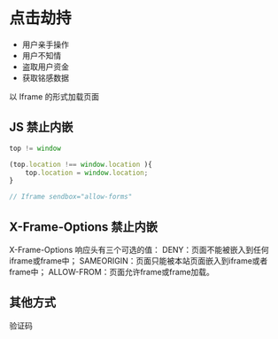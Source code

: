 # 点击劫持

- 用户亲手操作
- 用户不知情
- 盗取用户资金
- 获取铭感数据

以 Iframe 的形式加载页面


## JS 禁止内嵌

```js
top != window

(top.location !== window.location ){
    top.location = window.location;
}

// Iframe sendbox="allow-forms"
```

## X-Frame-Options 禁止内嵌

X-Frame-Options 响应头有三个可选的值：
DENY：页面不能被嵌入到任何iframe或frame中；
SAMEORIGIN：页面只能被本站页面嵌入到iframe或者frame中；
ALLOW-FROM：页面允许frame或frame加载。

## 其他方式

验证码
